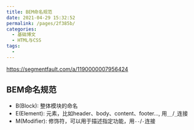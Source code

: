 ```yaml
---
title: BEM命名规范
date: 2021-04-29 15:32:52
permalink: /pages/2f385b/
categories:
  - 基础博文
  - HTML与CSS
tags:
  -
---
```

https://segmentfault.com/a/1190000007956424

## BEM命名规范
+ B(Block): 整体模块的命名
+ E(Element): 元素，比如header、body、content、footer..., 用`__`/`_`连接
+ M(Modifier): 修饰符，可以用于描述指定功能，用`--`/`-`连接

